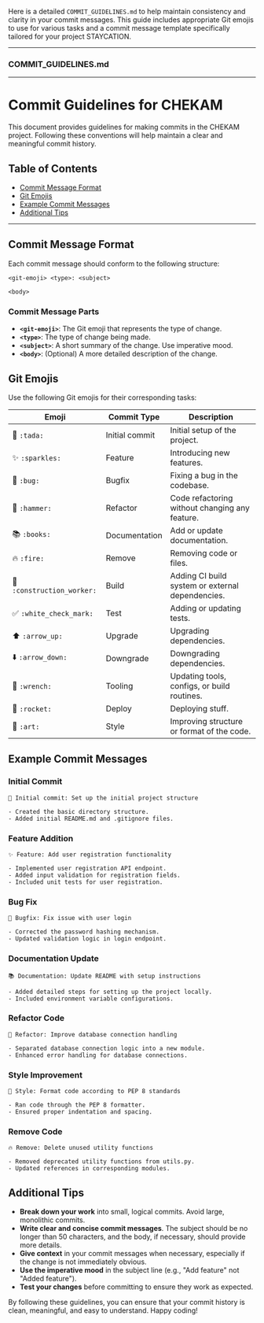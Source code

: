 Here is a detailed `COMMIT_GUIDELINES.md` to help maintain consistency and clarity in your commit messages. This guide includes appropriate Git emojis to use for various tasks and a commit message template specifically tailored for your project STAYCATION.

---

### COMMIT_GUIDELINES.md

---

# Commit Guidelines for CHEKAM

This document provides guidelines for making commits in the CHEKAM project. Following these conventions will help maintain a clear and meaningful commit history.

## Table of Contents
- [Commit Message Format](#commit-message-format)
- [Git Emojis](#git-emojis)
- [Example Commit Messages](#example-commit-messages)
- [Additional Tips](#additional-tips)

---

## Commit Message Format

Each commit message should conform to the following structure:

```plaintext
<git-emoji> <type>: <subject>

<body>
```

### Commit Message Parts

- **`<git-emoji>`**: The Git emoji that represents the type of change.
- **`<type>`**: The type of change being made.
- **`<subject>`**: A short summary of the change. Use imperative mood.
- **`<body>`**: (Optional) A more detailed description of the change.

## Git Emojis

Use the following Git emojis for their corresponding tasks:

| Emoji                      | Commit Type    | Description                                      |
|----------------------------|----------------|--------------------------------------------------|
| 🎉 `:tada:`                | Initial commit | Initial setup of the project.                    |
| ✨ `:sparkles:`             | Feature        | Introducing new features.                        |
| 🐛 `:bug:`                 | Bugfix         | Fixing a bug in the codebase.                    |
| 🔨 `:hammer:`              | Refactor       | Code refactoring without changing any feature.   |
| 📚 `:books:`               | Documentation  | Add or update documentation.                     |
| 🔥 `:fire:`                | Remove         | Removing code or files.                          |
| 👷 `:construction_worker:` | Build          | Adding CI build system or external dependencies. |
| ✅ `:white_check_mark:`     | Test           | Adding or updating tests.                        |
| ⬆️ `:arrow_up:`            | Upgrade        | Upgrading dependencies.                          |
| ⬇️ `:arrow_down:`          | Downgrade      | Downgrading dependencies.                        |
| 🔧 `:wrench:`              | Tooling        | Updating tools, configs, or build routines.      |
| 🚀 `:rocket:`              | Deploy         | Deploying stuff.                                 |
| 🎨 `:art:`                 | Style          | Improving structure or format of the code.       |

## Example Commit Messages

### Initial Commit
```plaintext
🎉 Initial commit: Set up the initial project structure

- Created the basic directory structure.
- Added initial README.md and .gitignore files.
```

### Feature Addition
```plaintext
✨ Feature: Add user registration functionality

- Implemented user registration API endpoint.
- Added input validation for registration fields.
- Included unit tests for user registration.
```

### Bug Fix
```plaintext
🐛 Bugfix: Fix issue with user login

- Corrected the password hashing mechanism.
- Updated validation logic in login endpoint.
```

### Documentation Update
```plaintext
📚 Documentation: Update README with setup instructions

- Added detailed steps for setting up the project locally.
- Included environment variable configurations.
```

### Refactor Code
```plaintext
🔨 Refactor: Improve database connection handling

- Separated database connection logic into a new module.
- Enhanced error handling for database connections.
```

### Style Improvement
```plaintext
🎨 Style: Format code according to PEP 8 standards

- Ran code through the PEP 8 formatter.
- Ensured proper indentation and spacing.
```

### Remove Code
```plaintext
🔥 Remove: Delete unused utility functions

- Removed deprecated utility functions from utils.py.
- Updated references in corresponding modules.
```

## Additional Tips

- **Break down your work** into small, logical commits. Avoid large, monolithic commits.
- **Write clear and concise commit messages**. The subject should be no longer than 50 characters, and the body, if necessary, should provide more details.
- **Give context** in your commit messages when necessary, especially if the change is not immediately obvious.
- **Use the imperative mood** in the subject line (e.g., "Add feature" not "Added feature").
- **Test your changes** before committing to ensure they work as expected.

By following these guidelines, you can ensure that your commit history is clean, meaningful, and easy to understand. Happy coding!